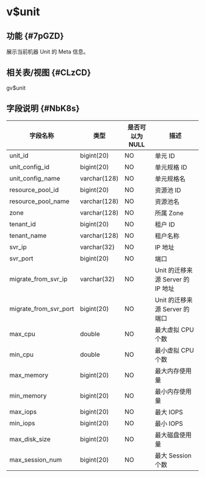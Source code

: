 v$unit 
===========================



功能 {#7pGZD}
-----------

展示当前机器 Unit 的 Meta 信息。

相关表/视图 {#CLzCD}
---------------

gv$unit

字段说明 {#NbK8s}
-------------



|       **字段名称**        |    **类型**    | **是否可以为 NULL** |          **描述**           |
|-----------------------|--------------|----------------|---------------------------|
| unit_id               | bigint(20)   | NO             | 单元 ID                     |
| unit_config_id        | bigint(20)   | NO             | 单元规格 ID                   |
| unit_config_name      | varchar(128) | NO             | 单元规格名                     |
| resource_pool_id      | bigint(20)   | NO             | 资源池 ID                    |
| resource_pool_name    | varchar(128) | NO             | 资源池名                      |
| zone                  | varchar(128) | NO             | 所属 Zone                   |
| tenant_id             | bigint(20)   | NO             | 租户 ID                     |
| tenant_name           | varchar(128) | NO             | 租户名称                      |
| svr_ip                | varchar(32)  | NO             | IP 地址                     |
| svr_port              | bigint(20)   | NO             | 端口                        |
| migrate_from_svr_ip   | varchar(32)  | NO             | Unit 的迁移来源 Server 的 IP 地址 |
| migrate_from_svr_port | bigint(20)   | NO             | Unit 的迁移来源 Server 的端口     |
| max_cpu               | double       | NO             | 最大虚拟 CPU 个数               |
| min_cpu               | double       | NO             | 最小虚拟 CPU 个数               |
| max_memory            | bigint(20)   | NO             | 最大内存使用量                   |
| min_memory            | bigint(20)   | NO             | 最小内存使用量                   |
| max_iops              | bigint(20)   | NO             | 最大 IOPS                   |
| min_iops              | bigint(20)   | NO             | 最小 IOPS                   |
| max_disk_size         | bigint(20)   | NO             | 最大磁盘使用量                   |
| max_session_num       | bigint(20)   | NO             | 最大 Session 个数             |


